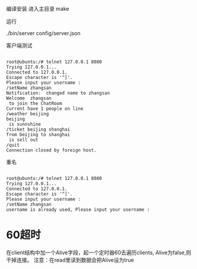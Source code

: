 编译安装
进入主目录  make

运行

./bin/server config/server.json​

客户端测试
<pre><code>
root@ubuntu:/# telnet 127.0.0.1 8080
Trying 127.0.0.1...
Connected to 127.0.0.1.
Escape character is '^]'.
Please input your username :
/setName zhangsan
Notification:  changed name to zhangsan
Welcome  zhangsan
 to join the ChatRoom
Current have 1 people on line
/weather beijing
beijing
 is sunnshine
/ticket beijing shanghai
from beijing to shanghai
 is sell out
/quit
Connection closed by foreign host.
</code></pre>

重名
<pre><code>
root@ubuntu:/# telnet 127.0.0.1 8080
Trying 127.0.0.1...
Connected to 127.0.0.1.
Escape character is '^]'.
Please input your username :
/setName zhangsan
username is already used, Please input your username :
</code></pre>


60超时
======
在client结构中加一个Alive字段，起一个定时器60去遍历clients, Alive为false,则干掉连接。 注意：在read里读到数据会把Alive设为true

